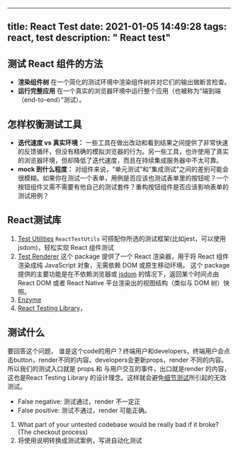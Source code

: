 
---
title: React Test
date: 2021-01-05 14:49:28
tags: react, test
description: " React test"
---

## 测试 React 组件的方法
-   **渲染组件树**  在一个简化的测试环境中渲染组件树并对它们的输出做断言检查。
-   **运行完整应用**  在一个真实的浏览器环境中运行整个应用（也被称为“端到端（end-to-end）”测试）。

## 怎样权衡测试工具
-   **迭代速度 vs 真实环境：**  一些工具在做出改动和看到结果之间提供了非常快速的反馈循环，但没有精确的模拟浏览器的行为。另一些工具，也许使用了真实的浏览器环境，但却降低了迭代速度，而且在持续集成服务器中不太可靠。
-   **mock 到什么程度：**  对组件来说，“单元测试”和“集成测试”之间的差别可能会很模糊。如果你在测试一个表单，用例是否应该也测试表单里的按钮呢？一个按钮组件又需不需要有他自己的测试套件？重构按钮组件是否应该影响表单的测试用例？

## React测试库

 1. [Test Utilities](https://react.docschina.org/docs/test-utils.html)
`ReactTestUtils` 可搭配你所选的测试框架(比如jest，可以使用jsdom)，轻松实现 React 组件测试
2. [Test Renderer](https://react.docschina.org/docs/test-renderer.html)
这个 package 提供了一个 React 渲染器，用于将 React 组件渲染成纯 JavaScript 对象，无需依赖 DOM 或原生移动环境。
这个 package 提供的主要功能是在不依赖浏览器或  [jsdom](https://github.com/tmpvar/jsdom)  的情况下，返回某个时间点由 React DOM 或者 React Native 平台渲染出的视图结构（类似与 DOM 树）快照。
3. [Enzyme](https://airbnb.io/enzyme/)
4. [React Testing Library](https://testing-library.com/react)，

## 测试什么 
 要回答这个问题， 谁是这个code的用户？终端用户和developers，终端用户会点击button，render不同的内容。developers会更新props，render 不同的内容。所以我们的测试入口就是 props 和 与用户交互的事件，出口就是render 的内容，这也是React Testing Library 的设计理念。这样就会避免[细节测试](https://kentcdodds.com/blog/testing-implementation-details)所引起的无效测试。
- False negative:  测试通过，render 不一定正
-  False positive:  测试不通过，render 可能正确。
1.  What part of your untested codebase would be really bad if it broke? (The checkout process)
2. 将使用说明转换成测试案例，写进自动化测试
